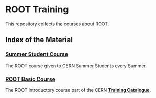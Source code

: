 # ROOT Training

This repository collects the courses about ROOT.

## Index of the Material

### [Summer Student Course](https://github.com/root-project/training/tree/master/SummerStudentCourse)
The ROOT course given to CERN Summer Students every Summer.

### [ROOT Basic Course](https://github.com/root-project/training/tree/master/BasicCourse)
The ROOT introductory course part of the CERN **[Training Catalogue](https://cta.cern.ch)**.
